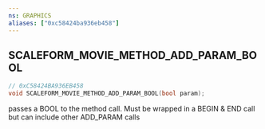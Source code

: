 ```yaml
---
ns: GRAPHICS
aliases: ["0xc58424ba936eb458"]
---
```

## SCALEFORM_MOVIE_METHOD_ADD_PARAM_BOOL

```c
// 0xC58424BA936EB458
void SCALEFORM_MOVIE_METHOD_ADD_PARAM_BOOL(bool param);
```

passes a BOOL to the method call. Must be wrapped in a BEGIN & END call but can include other ADD_PARAM calls

